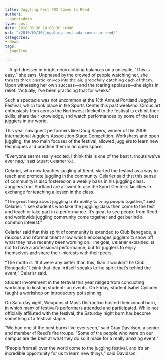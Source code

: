 ```yaml
---
title: Juggling Fest PDX Comes to Reed
authors:
- questadmin
type: post
date: 2010-09-30 18:08:38 +0000
url: "/2010/09/30/juggling-fest-pdx-comes-to-reed/"
categories:
- News
tags:
- juggling

---
```

[<img class="alignleft size-full wp-image-340" style="margin: 7px;" title="juggling" src="https://i1.wp.com/www.reedquest.org/wp-content/uploads/2010/09/juggling.jpg?resize=216%2C162" alt="" data-recalc-dims="1" />][1]A girl dressed in bright neon clothing balances on a unicycle. “This is easy,” she says. Unphased by the crowed of people watching her, she thrusts three plastic knives into the air, gracefully catching each of them. Upon witnessing her own success—and the roaring applause—she sighs in relief. “Actually, I’ve been practicing that for weeks.”

Such a spectacle was not uncommon at the 18th Annual Portland Juggling Festival, which took place in the Sports Center this past weekend. Circus art enthusiasts from across the Northwest flocked to the festival to exhibit their skills, share their knowledge, and watch performances by some of the best jugglers in the world.

This year saw guest performers like Doug Sayers, winner of the 2009 International Jugglers Association Stage Competition. Workshops and open juggling, the two main focuses of the festival, allowed jugglers to learn new techniques and practice them in an open space.

“Everyone seems really excited. I think this is one of the best turnouts we’ve ever had,” said Stuart Celarier ‘83.

Celarier, who now teaches juggling at Reed, started the festival as a way to teach and promote juggling in the community. Celarier said that this sense of community is also fostered on a weekly basis in his juggling class. Jugglers from Portland are allowed to use the Sport Center’s facilities in exchange for teaching a lesson in the class.

“The great thing about juggling is its ability to bring people together,” said Celarier. “I see students who take the juggling class then come to the fest and teach or take part in a performance. It’s great to see people from Reed and worldwide juggling community come together and get behind a common interest.”

Celarier said that this spirit of community is extended to Club Renegade, a raucous and informal talent show which encourages jugglers to show off what they have recently been working on. The goal, Celarier explained, is not to have a professional performance, but for jugglers to enjoy themselves and share their interests with their peers.

“The motto is, ‘If it were any better than this, than it wouldn’t be Club Renegade.’ I think that idea in itself speaks to the spirit that’s behind the event,” Celarier said.

Student involvement in the festival this year ranged from conducting workshop to hosting student-run events. On Friday, student Isabel Cylinder taught a workshop on introductory poi spinning.

On Saturday night, Weapons of Mass Distraction hosted their annual burn, in which many of festival’s performers attended and participated. While not officially affiliated with the festival, the Saturday night burn has become something of a festival staple.

“We had one of the best burns I’ve ever seen,” said Gray Davidson, a senior and member of Reed’s fire troupe. “Some of the people who were on our campus are the best at what they do so it made for a really amazing event.”

“People from all over the world come to the juggling festival, and it’s an incredible opportunity for us to learn new things,” said Davidson.

 [1]: https://i1.wp.com/www.reedquest.org/wp-content/uploads/2010/09/juggling.jpg